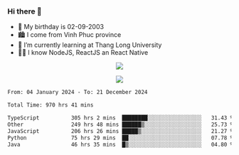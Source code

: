 ### Hi there 👋
- 🎂 My birthday is 02-09-2003
- 🏙️ I come from Vinh Phuc province
- 🌱 I’m currently learning at Thang Long University
- 🧑‍💻 I know NodeJS, ReactJS an React Native
<p align="center"><img src="https://github-readme-stats.vercel.app/api?username=tmquang0209&show_icons=true&theme=gradient"></p>
<p align="center"><img src="https://github-readme-stats.vercel.app/api/top-langs/?username=tmquang0209&hide=scss,css&langs_count=10"></p>
<!--START_SECTION:waka-->

```txt
From: 04 January 2024 - To: 21 December 2024

Total Time: 970 hrs 41 mins

TypeScript          305 hrs 2 mins  ████████░░░░░░░░░░░░░░░░░   31.43 %
Other               249 hrs 48 mins ██████▒░░░░░░░░░░░░░░░░░░   25.73 %
JavaScript          206 hrs 26 mins █████▒░░░░░░░░░░░░░░░░░░░   21.27 %
Python              75 hrs 29 mins  ██░░░░░░░░░░░░░░░░░░░░░░░   07.78 %
Java                46 hrs 35 mins  █▒░░░░░░░░░░░░░░░░░░░░░░░   04.80 %
```

<!--END_SECTION:waka-->
